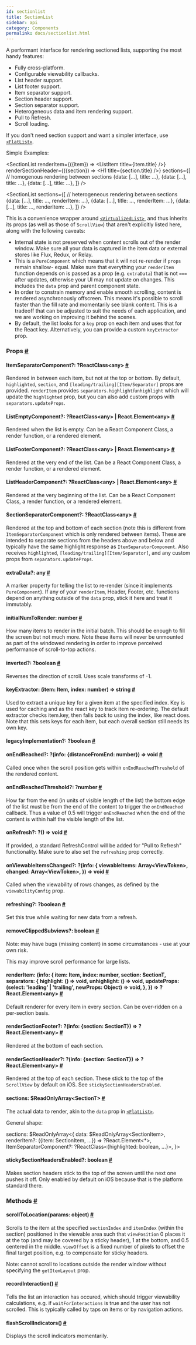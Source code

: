 ```yaml
---
id: sectionlist
title: SectionList
sidebar: api
category: Components
permalink: docs/sectionlist.html
---
```

<div><div><p>A performant interface for rendering sectioned lists, supporting the most handy features:</p><ul><li>Fully cross-platform.</li><li>Configurable viewability callbacks.</li><li>List header support.</li><li>List footer support.</li><li>Item separator support.</li><li>Section header support.</li><li>Section separator support.</li><li>Heterogeneous data and item rendering support.</li><li>Pull to Refresh.</li><li>Scroll loading.</li></ul><p>If you don't need section support and want a simpler interface, use
<a href="/react-native/docs/flatlist.html" target=""><code>&lt;FlatList&gt;</code></a>.</p><p>Simple Examples:</p><div class="prism language-javascript"><span class="token operator">&lt;</span>SectionList
  renderItem<span class="token operator">=</span><span class="token punctuation">{</span><span class="token punctuation">(</span><span class="token punctuation">{</span>item<span class="token punctuation">}</span><span class="token punctuation">)</span> <span class="token operator">=&gt;</span> <span class="token operator">&lt;</span>ListItem title<span class="token operator">=</span><span class="token punctuation">{</span>item<span class="token punctuation">.</span>title<span class="token punctuation">}</span> <span class="token operator">/</span><span class="token operator">&gt;</span><span class="token punctuation">}</span>
  renderSectionHeader<span class="token operator">=</span><span class="token punctuation">{</span><span class="token punctuation">(</span><span class="token punctuation">{</span>section<span class="token punctuation">}</span><span class="token punctuation">)</span> <span class="token operator">=&gt;</span> <span class="token operator">&lt;</span>H1 title<span class="token operator">=</span><span class="token punctuation">{</span>section<span class="token punctuation">.</span>title<span class="token punctuation">}</span> <span class="token operator">/</span><span class="token operator">&gt;</span><span class="token punctuation">}</span>
  sections<span class="token operator">=</span><span class="token punctuation">{</span><span class="token punctuation">[</span><span class="token comment" spellcheck="true"> // homogenous rendering between sections
</span>    <span class="token punctuation">{</span>data<span class="token punctuation">:</span> <span class="token punctuation">[</span><span class="token operator">...</span><span class="token punctuation">]</span><span class="token punctuation">,</span> title<span class="token punctuation">:</span> <span class="token operator">...</span><span class="token punctuation">}</span><span class="token punctuation">,</span>
    <span class="token punctuation">{</span>data<span class="token punctuation">:</span> <span class="token punctuation">[</span><span class="token operator">...</span><span class="token punctuation">]</span><span class="token punctuation">,</span> title<span class="token punctuation">:</span> <span class="token operator">...</span><span class="token punctuation">}</span><span class="token punctuation">,</span>
    <span class="token punctuation">{</span>data<span class="token punctuation">:</span> <span class="token punctuation">[</span><span class="token operator">...</span><span class="token punctuation">]</span><span class="token punctuation">,</span> title<span class="token punctuation">:</span> <span class="token operator">...</span><span class="token punctuation">}</span><span class="token punctuation">,</span>
  <span class="token punctuation">]</span><span class="token punctuation">}</span>
<span class="token operator">/</span><span class="token operator">&gt;</span>

<span class="token operator">&lt;</span>SectionList
  sections<span class="token operator">=</span><span class="token punctuation">{</span><span class="token punctuation">[</span><span class="token comment" spellcheck="true"> // heterogeneous rendering between sections
</span>    <span class="token punctuation">{</span>data<span class="token punctuation">:</span> <span class="token punctuation">[</span><span class="token operator">...</span><span class="token punctuation">]</span><span class="token punctuation">,</span> title<span class="token punctuation">:</span> <span class="token operator">...</span><span class="token punctuation">,</span> renderItem<span class="token punctuation">:</span> <span class="token operator">...</span><span class="token punctuation">}</span><span class="token punctuation">,</span>
    <span class="token punctuation">{</span>data<span class="token punctuation">:</span> <span class="token punctuation">[</span><span class="token operator">...</span><span class="token punctuation">]</span><span class="token punctuation">,</span> title<span class="token punctuation">:</span> <span class="token operator">...</span><span class="token punctuation">,</span> renderItem<span class="token punctuation">:</span> <span class="token operator">...</span><span class="token punctuation">}</span><span class="token punctuation">,</span>
    <span class="token punctuation">{</span>data<span class="token punctuation">:</span> <span class="token punctuation">[</span><span class="token operator">...</span><span class="token punctuation">]</span><span class="token punctuation">,</span> title<span class="token punctuation">:</span> <span class="token operator">...</span><span class="token punctuation">,</span> renderItem<span class="token punctuation">:</span> <span class="token operator">...</span><span class="token punctuation">}</span><span class="token punctuation">,</span>
  <span class="token punctuation">]</span><span class="token punctuation">}</span>
<span class="token operator">/</span><span class="token operator">&gt;</span></div><p>This is a convenience wrapper around <a href="docs/virtualizedlist.html" target="_blank"><code>&lt;VirtualizedList&gt;</code></a>,
and thus inherits its props (as well as those of <code>ScrollView</code>) that aren't explicitly listed
here, along with the following caveats:</p><ul><li>Internal state is not preserved when content scrolls out of the render window. Make sure all
your data is captured in the item data or external stores like Flux, Redux, or Relay.</li><li>This is a <code>PureComponent</code> which means that it will not re-render if <code>props</code> remain shallow-
equal. Make sure that everything your <code>renderItem</code> function depends on is passed as a prop
(e.g. <code>extraData</code>) that is not <code>===</code> after updates, otherwise your UI may not update on
changes. This includes the <code>data</code> prop and parent component state.</li><li>In order to constrain memory and enable smooth scrolling, content is rendered asynchronously
offscreen. This means it's possible to scroll faster than the fill rate and momentarily see
blank content. This is a tradeoff that can be adjusted to suit the needs of each application,
and we are working on improving it behind the scenes.</li><li>By default, the list looks for a <code>key</code> prop on each item and uses that for the React key.
Alternatively, you can provide a custom <code>keyExtractor</code> prop.</li></ul></div><h3><a class="anchor" name="props"></a>Props <a class="hash-link" href="docs/sectionlist.html#props">#</a></h3><div class="props"><div class="prop"><h4 class="propTitle"><a class="anchor" name="itemseparatorcomponent"></a>ItemSeparatorComponent?: <span class="propType"><span>?ReactClass&lt;any&gt;</span></span> <a class="hash-link" href="docs/sectionlist.html#itemseparatorcomponent">#</a></h4><div><p>Rendered in between each item, but not at the top or bottom. By default, <code>highlighted</code>,
<code>section</code>, and <code>[leading/trailing][Item/Separator]</code> props are provided. <code>renderItem</code> provides
<code>separators.highlight</code>/<code>unhighlight</code> which will update the <code>highlighted</code> prop, but you can also
add custom props with <code>separators.updateProps</code>.</p></div></div><div class="prop"><h4 class="propTitle"><a class="anchor" name="listemptycomponent"></a>ListEmptyComponent?: <span class="propType"><span>?<span><span>ReactClass&lt;any&gt; | </span>React.Element&lt;any&gt;</span></span></span> <a class="hash-link" href="docs/sectionlist.html#listemptycomponent">#</a></h4><div><p>Rendered when the list is empty. Can be a React Component Class, a render function, or
a rendered element.</p></div></div><div class="prop"><h4 class="propTitle"><a class="anchor" name="listfootercomponent"></a>ListFooterComponent?: <span class="propType"><span>?<span><span>ReactClass&lt;any&gt; | </span>React.Element&lt;any&gt;</span></span></span> <a class="hash-link" href="docs/sectionlist.html#listfootercomponent">#</a></h4><div><p>Rendered at the very end of the list. Can be a React Component Class, a render function, or
a rendered element.</p></div></div><div class="prop"><h4 class="propTitle"><a class="anchor" name="listheadercomponent"></a>ListHeaderComponent?: <span class="propType"><span>?<span><span>ReactClass&lt;any&gt; | </span>React.Element&lt;any&gt;</span></span></span> <a class="hash-link" href="docs/sectionlist.html#listheadercomponent">#</a></h4><div><p>Rendered at the very beginning of the list. Can be a React Component Class, a render function, or
a rendered element.</p></div></div><div class="prop"><h4 class="propTitle"><a class="anchor" name="sectionseparatorcomponent"></a>SectionSeparatorComponent?: <span class="propType"><span>?ReactClass&lt;any&gt;</span></span> <a class="hash-link" href="docs/sectionlist.html#sectionseparatorcomponent">#</a></h4><div><p>Rendered at the top and bottom of each section (note this is different from
<code>ItemSeparatorComponent</code> which is only rendered between items). These are intended to separate
sections from the headers above and below and typically have the same highlight response as
<code>ItemSeparatorComponent</code>. Also receives <code>highlighted</code>, <code>[leading/trailing][Item/Separator]</code>,
and any custom props from <code>separators.updateProps</code>.</p></div></div><div class="prop"><h4 class="propTitle"><a class="anchor" name="extradata"></a>extraData?: <span class="propType">any</span> <a class="hash-link" href="docs/sectionlist.html#extradata">#</a></h4><div><p>A marker property for telling the list to re-render (since it implements <code>PureComponent</code>). If
any of your <code>renderItem</code>, Header, Footer, etc. functions depend on anything outside of the
<code>data</code> prop, stick it here and treat it immutably.</p></div></div><div class="prop"><h4 class="propTitle"><a class="anchor" name="initialnumtorender"></a>initialNumToRender: <span class="propType">number</span> <a class="hash-link" href="docs/sectionlist.html#initialnumtorender">#</a></h4><div><p>How many items to render in the initial batch. This should be enough to fill the screen but not
much more. Note these items will never be unmounted as part of the windowed rendering in order
to improve perceived performance of scroll-to-top actions.</p></div></div><div class="prop"><h4 class="propTitle"><a class="anchor" name="inverted"></a>inverted?: <span class="propType"><span>?boolean</span></span> <a class="hash-link" href="docs/sectionlist.html#inverted">#</a></h4><div><p>Reverses the direction of scroll. Uses scale transforms of -1.</p></div></div><div class="prop"><h4 class="propTitle"><a class="anchor" name="keyextractor"></a>keyExtractor: <span class="propType">(item: Item, index: number) =&gt; string</span> <a class="hash-link" href="docs/sectionlist.html#keyextractor">#</a></h4><div><p>Used to extract a unique key for a given item at the specified index. Key is used for caching
and as the react key to track item re-ordering. The default extractor checks item.key, then
falls back to using the index, like react does. Note that this sets keys for each item, but 
each overall section still needs its own key.</p></div></div><div class="prop"><h4 class="propTitle"><a class="anchor" name="legacyimplementation"></a>legacyImplementation?: <span class="propType"><span>?boolean</span></span> <a class="hash-link" href="docs/sectionlist.html#legacyimplementation">#</a></h4></div><div class="prop"><h4 class="propTitle"><a class="anchor" name="onendreached"></a>onEndReached?: <span class="propType"><span>?(info: {distanceFromEnd: number}) =&gt; void</span></span> <a class="hash-link" href="docs/sectionlist.html#onendreached">#</a></h4><div><p>Called once when the scroll position gets within <code>onEndReachedThreshold</code> of the rendered
content.</p></div></div><div class="prop"><h4 class="propTitle"><a class="anchor" name="onendreachedthreshold"></a>onEndReachedThreshold?: <span class="propType"><span>?number</span></span> <a class="hash-link" href="docs/sectionlist.html#onendreachedthreshold">#</a></h4><div><p>How far from the end (in units of visible length of the list) the bottom edge of the
list must be from the end of the content to trigger the <code>onEndReached</code> callback.
Thus a value of 0.5 will trigger <code>onEndReached</code> when the end of the content is
within half the visible length of the list.</p></div></div><div class="prop"><h4 class="propTitle"><a class="anchor" name="onrefresh"></a>onRefresh?: <span class="propType"><span>?() =&gt; void</span></span> <a class="hash-link" href="docs/sectionlist.html#onrefresh">#</a></h4><div><p>If provided, a standard RefreshControl will be added for "Pull to Refresh" functionality. Make
sure to also set the <code>refreshing</code> prop correctly.</p></div></div><div class="prop"><h4 class="propTitle"><a class="anchor" name="onviewableitemschanged"></a>onViewableItemsChanged?: <span class="propType"><span>?(info: {
  viewableItems: Array&lt;ViewToken&gt;,
  changed: Array&lt;ViewToken&gt;,
}) =&gt; void</span></span> <a class="hash-link" href="docs/sectionlist.html#onviewableitemschanged">#</a></h4><div><p>Called when the viewability of rows changes, as defined by the
<code>viewabilityConfig</code> prop.</p></div></div><div class="prop"><h4 class="propTitle"><a class="anchor" name="refreshing"></a>refreshing?: <span class="propType"><span>?boolean</span></span> <a class="hash-link" href="docs/sectionlist.html#refreshing">#</a></h4><div><p>Set this true while waiting for new data from a refresh.</p></div></div><div class="prop"><h4 class="propTitle"><a class="anchor" name="removeclippedsubviews"></a>removeClippedSubviews?: <span class="propType">boolean</span> <a class="hash-link" href="docs/sectionlist.html#removeclippedsubviews">#</a></h4><div><p>Note: may have bugs (missing content) in some circumstances - use at your own risk.</p><p>This may improve scroll performance for large lists.</p></div></div><div class="prop"><h4 class="propTitle"><a class="anchor" name="renderitem"></a>renderItem: <span class="propType">(info: {
  item: Item,
  index: number,
  section: SectionT,
  separators: {
    highlight: () =&gt; void,
    unhighlight: () =&gt; void,
    updateProps: (select: 'leading' | 'trailing', newProps: Object) =&gt; void,
  },
}) =&gt; ?React.Element&lt;any&gt;</span> <a class="hash-link" href="docs/sectionlist.html#renderitem">#</a></h4><div><p>Default renderer for every item in every section. Can be over-ridden on a per-section basis.</p></div></div><div class="prop"><h4 class="propTitle"><a class="anchor" name="rendersectionfooter"></a>renderSectionFooter?: <span class="propType"><span>?(info: {section: SectionT}) =&gt; ?React.Element&lt;any&gt;</span></span> <a class="hash-link" href="docs/sectionlist.html#rendersectionfooter">#</a></h4><div><p>Rendered at the bottom of each section.</p></div></div><div class="prop"><h4 class="propTitle"><a class="anchor" name="rendersectionheader"></a>renderSectionHeader?: <span class="propType"><span>?(info: {section: SectionT}) =&gt; ?React.Element&lt;any&gt;</span></span> <a class="hash-link" href="docs/sectionlist.html#rendersectionheader">#</a></h4><div><p>Rendered at the top of each section. These stick to the top of the <code>ScrollView</code> by default on
iOS. See <code>stickySectionHeadersEnabled</code>.</p></div></div><div class="prop"><h4 class="propTitle"><a class="anchor" name="sections"></a>sections: <span class="propType">$ReadOnlyArray&lt;SectionT&gt;</span> <a class="hash-link" href="docs/sectionlist.html#sections">#</a></h4><div><p>The actual data to render, akin to the <code>data</code> prop in <a href="/react-native/docs/flatlist.html" target=""><code>&lt;FlatList&gt;</code></a>.</p><p>General shape:</p><div class="prism language-javascript">sections<span class="token punctuation">:</span> $ReadOnlyArray<span class="token operator">&lt;</span><span class="token punctuation">{</span>
  data<span class="token punctuation">:</span> $ReadOnlyArray<span class="token operator">&lt;</span>SectionItem<span class="token operator">&gt;</span><span class="token punctuation">,</span>
  renderItem<span class="token operator">?</span><span class="token punctuation">:</span> <span class="token punctuation">(</span><span class="token punctuation">{</span>item<span class="token punctuation">:</span> SectionItem<span class="token punctuation">,</span> <span class="token operator">...</span><span class="token punctuation">}</span><span class="token punctuation">)</span> <span class="token operator">=&gt;</span> <span class="token operator">?</span>React<span class="token punctuation">.</span>Element<span class="token operator">&lt;</span><span class="token operator">*</span><span class="token operator">&gt;</span><span class="token punctuation">,</span>
  ItemSeparatorComponent<span class="token operator">?</span><span class="token punctuation">:</span> <span class="token operator">?</span>ReactClass<span class="token operator">&lt;</span><span class="token punctuation">{</span>highlighted<span class="token punctuation">:</span> boolean<span class="token punctuation">,</span> <span class="token operator">...</span><span class="token punctuation">}</span><span class="token operator">&gt;</span><span class="token punctuation">,</span>
<span class="token punctuation">}</span><span class="token operator">&gt;</span></div></div></div><div class="prop"><h4 class="propTitle"><a class="anchor" name="stickysectionheadersenabled"></a>stickySectionHeadersEnabled?: <span class="propType">boolean</span> <a class="hash-link" href="docs/sectionlist.html#stickysectionheadersenabled">#</a></h4><div><p>Makes section headers stick to the top of the screen until the next one pushes it off. Only
enabled by default on iOS because that is the platform standard there.</p></div></div></div><span><h3><a class="anchor" name="methods"></a>Methods <a class="hash-link" href="docs/sectionlist.html#methods">#</a></h3><div class="props"><div class="prop"><h4 class="methodTitle"><a class="anchor" name="scrolltolocation"></a>scrollToLocation<span class="methodType">(params: object)</span> <a class="hash-link" href="docs/sectionlist.html#scrolltolocation">#</a></h4><div><p>Scrolls to the item at the specified <code>sectionIndex</code> and <code>itemIndex</code> (within the section)
positioned in the viewable area such that <code>viewPosition</code> 0 places it at the top (and may be
covered by a sticky header), 1 at the bottom, and 0.5 centered in the middle. <code>viewOffset</code> is a
fixed number of pixels to offset the final target position, e.g. to compensate for sticky
headers.</p><p>Note: cannot scroll to locations outside the render window without specifying the
<code>getItemLayout</code> prop.</p></div></div><div class="prop"><h4 class="methodTitle"><a class="anchor" name="recordinteraction"></a>recordInteraction<span class="methodType">()</span> <a class="hash-link" href="docs/sectionlist.html#recordinteraction">#</a></h4><div><p>Tells the list an interaction has occured, which should trigger viewability calculations, e.g.
if <code>waitForInteractions</code> is true and the user has not scrolled. This is typically called by
taps on items or by navigation actions.</p></div></div><div class="prop"><h4 class="methodTitle"><a class="anchor" name="flashscrollindicators"></a>flashScrollIndicators<span class="methodType">()</span> <a class="hash-link" href="docs/sectionlist.html#flashscrollindicators">#</a></h4><div><p>Displays the scroll indicators momentarily.</p></div></div></div></span></div>